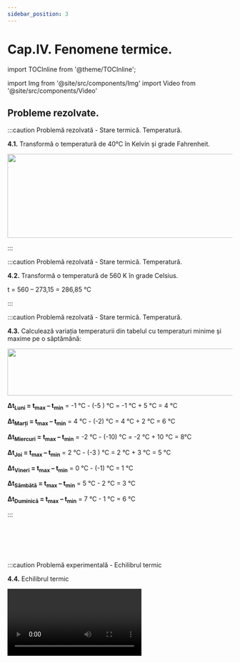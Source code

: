 ```yaml
---
sidebar_position: 3
---
```


# Cap.IV. Fenomene termice.


import TOCInline from '@theme/TOCInline';

<TOCInline toc={toc} />



import Img from '@site/src/components/Img'
import Video from '@site/src/components/Video'


## Probleme rezolvate.

:::caution Problemă rezolvată - Stare termică. Temperatură. 

**4.1.** Transformă o temperatură de 40°C în Kelvin și grade Fahrenheit.

<Img className="img-responsive4" src="fizica/clasa6/capitolul4/4_1_1_Poza9_ProblemaModel1.jpg" width="1000" height="188" />

:::




:::caution Problemă rezolvată - Stare termică. Temperatură.

**4.2.** Transformă o temperatură de 560 K în grade Celsius.

t = 560 – 273,15 = 286,85 °C

:::


:::caution Problemă rezolvată - Stare termică. Temperatură. 

**4.3.** Calculează variația temperaturii din tabelul cu temperaturi minime și maxime pe o săptămână:

<Img className="img-responsive4" src="fizica/clasa6/capitolul4/4_1_1_Poza12_Tabel_ProblemaModel3.jpg" width="1000" height="105" />





**Δt<sub>Luni</sub> = t<sub>max</sub> – t<sub>min</sub>** = -1 °C - (-5 ) °C  = -1 °C + 5 °C = 4 °C

**Δt<sub>Marți</sub> = t<sub>max</sub> – t<sub>min</sub>** = 4 °C - (-2) °C  = 4 °C + 2 °C = 6 °C

**Δt<sub>Miercuri</sub> = t<sub>max</sub> – t<sub>min</sub>** = -2 °C - (-10) °C  = -2 °C + 10 °C = 8°C

**Δt<sub>Joi</sub> = t<sub>max</sub> – t<sub>min</sub>** = 2 °C - (-3 ) °C = 2 °C + 3 °C = 5 °C

**Δt<sub>Vineri</sub> = t<sub>max</sub> – t<sub>min</sub>** = 0 °C - (-1) °C = 1 °C

**Δt<sub>Sâmbătă</sub> = t<sub>max</sub> – t<sub>min</sub>** = 5 °C - 2 °C = 3 °C

**Δt<sub>Duminică</sub> = t<sub>max</sub> – t<sub>min</sub>** = 7 °C - 1 °C = 6 °C

:::

<br></br>
<br></br>





:::caution Problemă experimentală - Echilibrul termic

**4.4.** Echilibrul termic 


<Video src="https://www.youtube.com/embed/E_QLjjfuOzE" />


**Materiale necesare:** vas metalic, sursă de încălzire, un borcan de 800 g (mare),o sticluţă sau un borcănel care să încapă în borcanul mare, două termometre (pot fi și de cameră), cronometru.





Atenție!

Acest experiment se efectuează numai în prezența unui adult!
Când lucrezi cu surse de foc ai grijă să ai părul strâns și să nu porți haine cu mâneci largi!
Atenție când lucrezi cu apă caldă să nu te arzi!




**Descrierea experimentului:** 
- Pune apă rece de la robinet în borcanul mai mic şi măsoară-i temperatura inițială: t<sub>1</sub> = .......... °C,    
- Încălzeşte separat apă, apoi pune-o în borcanul mai mare și măsoară-i temperatura: t<sub>2</sub> = …….. °C
- Pune borcanul mic cu apa rece în borcanul mai mare cu apa caldă și în fiecare pune câte un termometru. Pornește cronometrul.
- Urmăreşte indicaţiile termometrului până când acesta rămâne la aceeaşi temperatură, pe care o notezi cu t<sub>e</sub> = ......... °C. Trece temperaturile celor două ape în următorul tabel:

<Img className="img-responsive4" src="fizica/clasa6/capitolul4/4_1_2_Poza1_Experiment2_Tabel_vers3.jpg" width="1000" height="147" />

- Realizează graficul dependenței temperaturilor apei reci, respectiv calde în funcție de timp.

<Img className="img-responsive4" src="fizica/clasa6/capitolul4/4_1_2_Poza2_Experiment2_Grafic_vers3.jpg" width="1000" height="803" />




Observaţii: 

Apa rece își mărește temperatura, iar apa caldă își micșorează temperatura, până ajung la aceeași temperatură.

Două corpuri cu temperaturi diferite, puse în contact termic, după un anumit timp, ajung să aibă aceeași temperatură (numită **temperatură de echilibru = t<sub>e</sub>**), adică să fie în **echilibru termic**.

:::

<br></br>
<br></br>






:::caution Problemă experimentală - Vaporizarea și condensarea

**4.5.** Cum fierbe apa?





<Video src="https://www.youtube.com/embed/TkkeEBrJzmM" />


**Materiale necesare:** pahar Erlenmeyer cu apă distilată, spirtieră, trepied, sită de azbest, dop cu termometru, cronometru.


Atenție!
Acest experiment se efectuează numai în prezența unui adult!

Când lucrezi cu surse de foc ai grijă să ai părul strâns și să nu porți haine cu mâneci largi! Atenție când lucrezi cu apă caldă să nu te arzi!






**Descrierea experimentului:** 
- Pune paharul cu apă pe sită și trepied.
- Măsoară temperatura inițială a apei.
- Aprinde spirtiera și pornește cronometrul la începerea încălzirii apei.
- Măsoară timpul la fiecare creștere a temperaturii apei cu 10°C și trece datele în următorul tabel: 



<Img className="img-responsive4" src="fizica/clasa6/capitolul4/4_2_2_2_2_Poza1_Experimentul13_Tabel_vers2.jpg" width="1000" height="141" />


- Ce observi ?

Observaţie: _Apa începe să fiarbă la 100 °C. Pe parcursul fierberii, temperatura apei rămâne la 100 °C, chiar și în condițiile în care continuăm încălzirea._  


- Reprezintă graficul dependenței temperaturii în funcție de timp.


<Img className="img-responsive4" src="fizica/clasa6/capitolul4/4_2_2_2_2_Poza2_Experimentul13_Grafic_vers2.jpg" width="1000" height="759" />

- Fenomenele corespunzătoare fiecărui segment sunt:

  - AB, BC, CD reprezintă evaporarea apei 
  - DE reprezintă fierberea apei


:::




:::caution Probleme recapitulative rezolvate - Fenomene termice.

**4.6.** Pentru a înțelege de ce șinele de cale ferată nu se sudează și când se montează se lasă un spațiu între ele, numit rost, să aflăm cu cât se dilată la 40 °C o șină de cale ferată, care la 0 °C are lungimea de 10 m? Se dă coeficientul de dilatare termică liniară a fierului α = 0,000012 K<sup>-1</sup>.

- Se scriu datele problemei:

  - t<sub>1</sub> = 40 °C
  
  - t<sub>0</sub> = 0 °C
  
  - l<sub>0</sub> = 10 m

  - α<sub>Fe</sub> = 0,000012 K<sup>-1</sup>
  
- Scriem formula care definește coeficientul de dilatare liniară și care este constanta de proporționalitate dintre variația relativă a lungimii barei și variația temperaturii barei:

<Img className="img-responsive4" src="fizica/clasa6/capitolul4/4_4_Poza1_RezolvareProblemeModel1_vers2.jpg" width="1000" height="375" />


- Dacă o bară de 10 m se dilată cu aproape jumătate de centimetru, atunci dacă ar fi sudată de o altă bară, în urma dilatării când este caniculă, s-ar deforma și trenul ar deraia de pe șine.



<Video src="https://www.youtube.com/embed/NsPZ9ShloqU" />




:::




:::caution Probleme recapitulative rezolvate - Fenomene termice.


**4.7.** Două corpuri, 1 și 2, au fost puse în contact termic. Iată graficul evoluției în timp a temperaturii celor două corpuri:

<Img className="img-responsive4" src="fizica/clasa6/capitolul4/4_4_Poza2_GraficProblemaModel2_vers3.jpg" width="1000" height="550" />



Se cere:

a)	Cât sunt temperaturile inițiale ale celor două corpuri?

b)	Cât este temperatura de echilibru?

c)	După câte minute cele două corpuri au ajuns la echilibru termic?

d)	Ce fenomen suferă fiecare corp în timpul contactului termic?
 



#### Rezolvare:


a)	Corpul 1are temperatura inițială de 60 °C, fiind corpul cald și corpul 2 are temperatura inițială de 10 °C, fiind corpul rece (la momentul 0 min).

b)	Temperatura de echilibru ale celor două corpuri (temperatura lor finală) este de 30 °C.

c)	Cele două corpuri au ajuns la echilibru termic după 6 min.

d)	În timpul contactului termic, corpul 1 (rece) primește căldură și se încălzește. Corpul 2 (cald) cedează căldură și se răcește.





<Video src="https://www.youtube.com/embed/W8ExKkpQlOo" />




:::



<br></br>
<br></br>



## Exerciții.



:::caution Exerciții recapitulative - Fenomene termice.

**4.8.** Calculează variația (diferența de) temperatură din tabelul cu temperaturi minime și maxime pe o săptămână:


<Img className="img-responsive4" src="fizica/clasa6/capitolul4/4_5_Poza1_TabelExercitiul1.jpg" width="1000" height="105" />


<br></br>
<br></br>
<br></br>


**4.9.** Transformă:

a) t = 67 °C = ? K

b) T = 538 K = ? °C


<br></br>



**4.10.** Două corpuri, 1 și 2, au fost puse în contact termic. Iată graficul evoluției în timp a temperaturii celor două corpuri:

<Img className="img-responsive4" src="fizica/clasa6/capitolul4/4_5_Poza2_GraficExercitiul3_vers3.jpg" width="1000" height="561" />

<br></br>
<br></br>


**Se cere:**

a)	Cât sunt temperaturile inițiale ale celor două corpuri?

b)	Cât este temperatura de echilibru?

c)	După câte minute cele două corpuri au ajuns la echilibru termic?

d)	Care este corpul cald și care este corpul rece?

e)	Ce fenomen suferă fiecare corp în timpul contactului termic?
 
<br></br>



**4.11.** Completează următoarele afirmații:

a) O bară de cupru, prin încălzire, își mărește......................................

b) O bilă de aluminiu, prin încălzire, își mărește..................................

c) O lamă de zinc, prin încălzire, își mărește.........................................

d) Lichidele se .........................prin încălzire.

e) Gazele se ..............................prin răcire.

f) Lichidele au..............................propriu și nu au ..................proprie.

g) Solidele au ............................propriu și ...................proprie.

h) Gazele nu au .......................propriu și nici ......... ..........proprie.


<br></br>



**4.12.** Completează următoarea schemă cu numele fenomenelor pe săgețile indicate:

<Img className="img-responsive4" src="fizica/clasa6/capitolul4/4_5_Poza3_SchemaExercitiul5.jpg" width="1000" height="489" />


<br></br>
<br></br>
<br></br>


**4.13.** Doi cilindri, A și B, sunt umpluți unul cu apă și celălalt cu aer. Se apasă asupra pistoanelor acestor cilindrii. Iată cum arată cilindrii după apăsarea asupra pistoanelor lor. Care cilindru conține apă?

<Img className="img-responsive4" src="fizica/clasa6/capitolul4/4_5_Poza4_DesenExercitiul6.jpg" width="1000" height="475" />


<br></br>
<br></br>
<br></br>


**4.14.** Ana pune apă într-un ibric pe aragaz. După 5 minute măsoară temperatura apei și termometrul indică 100 °C. 

**Se cere:**

a) Ce se întâmplă cu temperatura apei după alte 5 minute de încălzire pe aragaz?

b) Când începe să fiarbă apa?

c) Până la temperatura de 100 °C, cum se numește vaporizarea apei care are loc numai la suprafața acesteia?



<br></br>



**4.15.** De ce o minge de ping-pong deformată și introdusă în apă fierbinte, revine la forma sa sferică?

<br></br>


**4.16.** Ce fenomen suferă stratul de aer de deasupra unei lumânări aprinse? Ce se întâmplă cu densitatea lui?

<br></br>



**4.17.** Indică fenomenul implicat în formarea:

a)	Brumei - ........................

b)	Norilor - .........................

c)	Ploilor - ..........................

d)	Ceții - ...............................

e)	Fulgilor de zăpadă - ..........................

<br></br>



**4.18.** Pe ce fenomen se bazează funcționarea termometrului cu lichid?

<br></br>


**4.19.** De ce podurile metalice nu trebuie fixate la ambele capete în beton armat?

<br></br>

**4.20.** De ce cablurile electrice aeriene trebuie să aibă lungimea mai mare decât distanța dintre cei doi stâlpi?

<br></br>

**4.21.** Spray-urile nu trebuie ținute la soare și nici aproape de sursele de căldură. De ce?

<br></br>

**4.22.** De ce nu se sudează șinele de cale ferată și trebuie lăsată între ele un rost?

<br></br>

**4.23.** De ce o sticlă de plastic goală astupată și pusă la congelator se strânge?

<br></br>

**4.24.** Ce se întâmplă cu densitatea stratului de aer, de deasupra unei flăcări?



:::




<br></br>
<br></br>

## Test de autoevaluare.



:::caution TEST1: Test de autoevaluare - Fenomene termice.


**4.25.** Calculează variația temperaturii pentru ziua de marți și miercuri pe baza datelor din tabelul cu temperaturi minime și maxime::

<Img className="img-responsive4" src="fizica/clasa6/capitolul4/4_6_Poza1_TabelExercitiul1.jpg" width="1000" height="105" />

<br></br>
<br></br>

**4.26.** Transformă:

a) t = 100 °C = ? K

b) T = 430 K = ? °C

<br></br>

**4.27.** Două corpuri, 1 și 2, au fost puse în contact termic. Iată graficul evoluției în timp a temperaturii celor două corpuri:


<Img className="img-responsive4" src="fizica/clasa6/capitolul4/4_6_Poza2_GraficExercitiul3_vers3.jpg" width="1000" height="564" />


Se cere:

a)	Cât sunt temperaturile inițiale ale celor două corpuri?

b)	Cât este temperatura de echilibru?

c)	După câte minute cele două corpuri au ajuns la echilibru termic?

d)	Ce fenomen suferă fiecare corp în timpul contactului termic? 


<br></br>


**4.28.** Completează următoarele afirmații:

a)	O bară de cupru, prin încălzire, își mărește......................................

b)	O bilă de aluminiu, prin încălzire, își mărește..................................

c)	Lichidele prin încălzire își măresc...........................................

d)	Gazele prin răcire își........................volumul.



<br></br>

**4.29.** Completează următoarele afirmații:

a) Lichidele au.............................. propriu și nu au .................. proprie.

b) Solidele au distanțele dintre particule ............................ .

c) Gazele au forțele de atracție dintre particule ....................... .

d) Dintre solide, lichide și gaze sunt compresibile numai ........................... .


<br></br>



**4.30.** Completează următoarea schemă cu numele fenomenelor pe săgețile indicate:

<Img className="img-responsive4" src="fizica/clasa6/capitolul4/4_6_Poza3_SchemaExercitiul6.jpg" width="1000" height="489" />


<br></br>

**4.31.** Indică formarea:

a)	Brumei - ........................

b)	Norilor- .........................

c)	Fulgilor de zăpadă - ..........................

d)	Ceții - ...............................


<br></br>

**4.32.** Cum se montează podurile metalice?

<br></br>

**Fiecare subiect este de 1 p și din oficiu 2p.**





:::








<br></br>
<br></br>


